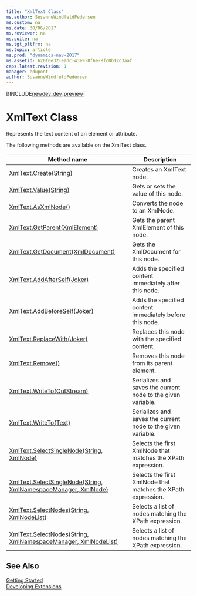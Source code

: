 ```yaml
---
title: "XmlText Class"
ms.author: SusanneWindfeldPedersen
ms.custom: na
ms.date: 30/06/2017
ms.reviewer: na
ms.suite: na
ms.tgt_pltfrm: na
ms.topic: article
ms.prod: "dynamics-nav-2017"
ms.assetid: 620f0e32-eadc-43e9-8f6e-8fc0b12c3aaf
caps.latest.revision: 1
manager: edupont
author: SusanneWindfeldPedersen
---
```


[!INCLUDE[newdev_dev_preview](../includes/newdev_dev_preview.md)]

# XmlText Class
Represents the text content of an element or attribute.

The following methods are available on the XmlText class.  
  
|Method name|Description|  
|-----------|-----------|  
|[XmlText.Create(String)](xmltext-create-method.md)|Creates an XmlText node.|  
|[XmlText.Value(String)](xmltext-value-property.md)|Gets or sets the value of this node.|  
|[XmlText.AsXmlNode()](xmltext-asxmlnode-method.md)|Converts the node to an XmlNode.|  
|[XmlText.GetParent(XmlElement)](xmltext-getparent-method.md)|Gets the parent XmlElement of this node.|  
|[XmlText.GetDocument(XmlDocument)](xmltext-getdocument-method.md)|Gets the XmlDocument for this node.|  
|[XmlText.AddAfterSelf(Joker)](xmltext-addafterself-method.md)|Adds the specified content immediately after this node.|  
|[XmlText.AddBeforeSelf(Joker)](xmltext-addbeforeself-method.md)|Adds the specified content immediately before this node.|  
|[XmlText.ReplaceWith(Joker)](xmltext-replacewith-method.md)|Replaces this node with the specified content.|  
|[XmlText.Remove()](xmltext-remove-method.md)|Removes this node from its parent element.|  
|[XmlText.WriteTo(OutStream)](xmltext-writeto-outstream-method.md)|Serializes and saves the current node to the given variable.|  
|[XmlText.WriteTo(Text)](xmltext-writeto-text-method.md)|Serializes and saves the current node to the given variable.|  
|[XmlText.SelectSingleNode(String, XmlNode)](xmltext-selectsinglenode-xpath-node-method.md)|Selects the first XmlNode that matches the XPath expression.|  
|[XmlText.SelectSingleNode(String, XmlNamespaceManager, XmlNode)](xmltext-selectsinglenode-xpath-namespacemanager-node-method.md)|Selects the first XmlNode that matches the XPath expression.|  
|[XmlText.SelectNodes(String, XmlNodeList)](xmltext-selectnodes-xpath-nodelist-method.md)|Selects a list of nodes matching the XPath expression.|  
|[XmlText.SelectNodes(String, XmlNamespaceManager, XmlNodeList)](xmltext-selectnodes-xpath-namespacemanager-nodelist-method.md)|Selects a list of nodes matching the XPath expression.|  
## See Also
[Getting Started](../devenv-get-started.md)  
[Developing Extensions](../devenv-dev-overview.md)  
